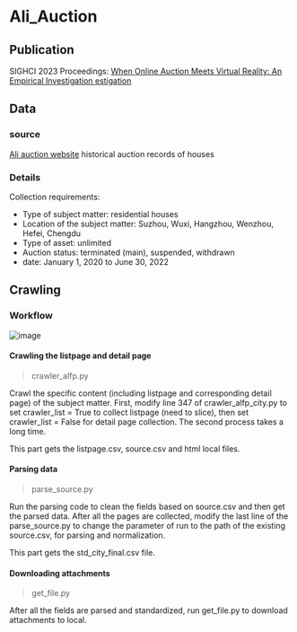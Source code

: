 # Ali_Auction
## Publication
SIGHCI 2023 Proceedings:
[When Online Auction Meets Virtual Reality: An Empirical Investigation estigation](https://aisel.aisnet.org/cgi/viewcontent.cgi?article=1000&context=sighci2023)
## Data
### source
[Ali auction website](https://sf.taobao.com/) historical auction records of houses

### Details
Collection requirements:
* Type of subject matter: residential houses
* Location of the subject matter: Suzhou, Wuxi, Hangzhou, Wenzhou, Hefei, Chengdu
* Type of asset: unlimited
* Auction status: terminated (main), suspended, withdrawn
* date: January 1, 2020 to June 30, 2022

## Crawling
### Workflow
![image](https://github.com/YyyyyyiZ/Ali_Auction/assets/109188165/d50bd41b-9bc0-4e29-9ddf-9719539ce864)

#### Crawling the listpage and detail page
> crawler_alfp.py

Crawl the specific content (including listpage and corresponding detail page) of the subject matter. First, modify line 347 of crawler_alfp_city.py to set crawler_list = True to collect listpage (need to slice), then set crawler_list = False for detail page collection. The second process takes a long time.

This part gets the listpage.csv, source.csv and html local files.
#### Parsing data
> parse_source.py

Run the parsing code to clean the fields based on source.csv and then get the parsed data. After all the pages are collected, modify the last line of the parse_source.py to change the parameter of run to the path of the existing source.csv, for parsing and normalization.

This part gets the std_city_final.csv file.
#### Downloading attachments
> get_file.py

After all the fields are parsed and standardized, run get_file.py to download attachments to local.
